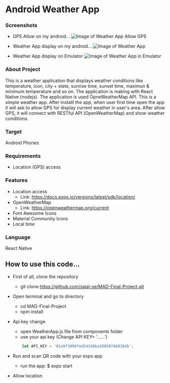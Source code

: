 # Android Weather App

### Screenshots

* GPS Allow on my android...
![Image of Weather App Allow GPS](/assets/weatherapp1.jpg)

* Weather App display on my android...
![Image of Weather App](/assets/weatherapp2.jpg)

* Weather App display on Emulator
![Image of Weather App in Emulator](/assets/weatherapp3.png)


### About Project
This is a weather application that displays weather conditions like temperature, icon, city + state, sunrise time, sunset time, maximun & minimum temperature and so on. The application is making with React Native (nodejs). The application is used OpneWeatherMap API. This is a simple weather app. After installl the app, when user first time open the app it will ask to allow GPS for display current weather in user's area. After allow GPS, it will connect with RESTful API (OpenWeatherMap) and show weather conditions.


### Target
Android Phones


### Requirements
* Location (GPS) access



### Features
* Location access
    * Link: https://docs.expo.io/versions/latest/sdk/location/
* OpenWeatherMap
    * Link: https://openweathermap.org/current
* Font Awesome Icons
* Material Community Icons
* Local time


### Language
React Native


## How to use this code...

* First of all, clone the repository
    * git clone https://github.com/sajal-se/MAD-Final-Project.git

* Open terminal and go to directory
    * cd MAD-Final-Project
    * npm install

* Api key change
    * open WeatherApp.js file from components folder
    * use your api key (Change API KEY= '......')
    ```WeatherApp.js
        let API_KEY = '01a9f3006fed543d8ba50050746836db';
    ```

* Run and scan QR code with your expo app
    * run the app: $ expo start

* Allow location
